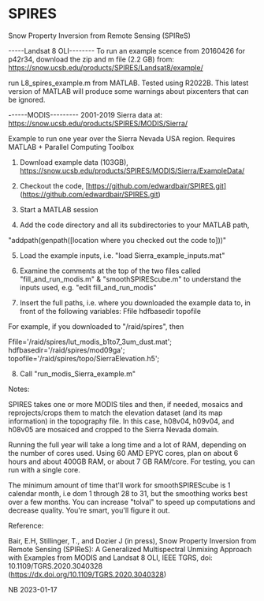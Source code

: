 # SPIRES

Snow Property Inversion from Remote Sensing (SPIReS)

-----Landsat 8 OLI--------
To run an example scence from 20160426 for p42r34, download the zip and m file (2.2 GB) from:
https://snow.ucsb.edu/products/SPIRES/Landsat8/example/

run L8_spires_example.m from MATLAB. Tested using R2022B. This latest version of MATLAB will produce some warnings about pixcenters that can be ignored.

------MODIS---------
2001-2019 Sierra data at: https://snow.ucsb.edu/products/SPIRES/MODIS/Sierra/

Example to run one year over the Sierra Nevada USA region. Requires MATLAB + Parallel Computing Toolbox

1. Download example data (103GB),
https://snow.ucsb.edu/products/SPIRES/MODIS/Sierra/ExampleData/

2. Checkout the code, [https://github.com/edwardbair/SPIRES.git] (https://github.com/edwardbair/SPIRES.git)

3. Start a MATLAB session

4. Add the code directory and all its subdirectories to your MATLAB path,

"addpath(genpath([location where you checked out the code to]))"

5. Load the example inputs, i.e. "load Sierra_example_inputs.mat" 

6. Examine the comments at the top of the two files called "fill_and_run_modis.m" &
"smoothSPIREScube.m" to understand the inputs used, e.g. "edit fill_and_run_modis"

7. Insert the full paths, i.e. where you downloaded the example data to, in front of the following variables:
Ffile
hdfbasedir
topofile

For example, if you downloaded to "/raid/spires", then

Ffile='/raid/spires/lut_modis_b1to7_3um_dust.mat'; 
hdfbasedir='/raid/spires/mod09ga';
topofile='/raid/spires/topo/SierraElevation.h5';

8. Call "run_modis_Sierra_example.m"

Notes:

SPIRES takes one or more MODIS tiles and then, if needed, 
mosaics and reprojects/crops them to match the elevation dataset (and its map information) in the topography file. 
In this case, h08v04, h09v04, and h08v05 are mosaiced and cropped to the Sierra Nevada domain.

Running the full year will take a long time and a lot of RAM, depending on the number of cores used. Using 60 AMD EPYC cores, plan on about 6 hours and about 400GB RAM, or about 7 GB RAM/core. For testing, you can run with a single core.

The minimum amount of time that'll work for smoothSPIREScube is 1 calendar month, i.e dom 1 through 28 to 31, but the smoothing works best over a few months. You can increase "tolval" to speed up computations and decrease quality. You're smart, you'll figure it out.

Reference:

Bair, E.H, Stillinger, T., and Dozier J (in press), Snow Property Inversion from Remote Sensing (SPIReS): A Generalized Multispectral Unmixing Approach with Examples from MODIS and Landsat 8 OLI, IEEE TGRS, doi: 10.1109/TGRS.2020.3040328 (https://dx.doi.org/10.1109/TGRS.2020.3040328)

NB 2023-01-17

